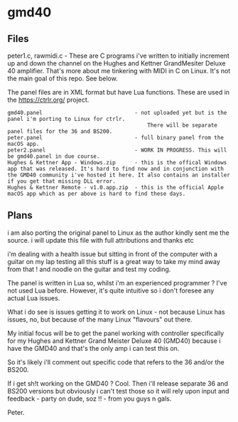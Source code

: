 # gmd40
## Files
peter1.c, rawmidi.c - These are C programs i've written to initially increment up and down the channel on the Hughes and Kettner GrandMesiter Deluxe 40 amplifier.
That's more about me tinkering with MIDI in C on Linux. It's not the main goal of this repo. See below.

The panel files are in XML format but have Lua functions. These are used in the https://ctrlr.org/ project.

```
gmd40.panel                             - not uploaded yet but is the panel i'm porting to Linux for ctrlr.
                                            There will be separate panel files for the 36 and BS200.
peter.panel                             - full binary panel from the macOS app.
peter2.panel                            - WORK IN PROGRESS. This will be gmd40.panel in due course.
Hughes & Kettner App - Windows.zip      - this is the offical Windows app that was released. It's hard to find now and in conjunction with the GMD40 community i've hosted it here. It also contains an installer if you get that missing DLL error.
Hughes & Kettner Remote - v1.0.app.zip  - this is the official Apple macOS app which as per above is hard to find these days.
```

## Plans
i am also porting the original panel to Linux as the author kindly sent me the source.
i will update this file with full attributions and thanks etc

i'm dealing with a health issue but sitting in front of the computer with a guitar on my lap testing all this stuff is a great way to take my mind away from that ! and noodle on the guitar and test my coding.

The panel is written in Lua so, whilst i'm an experienced programmer ? I've not used Lua before. However, it's quite intuitive so i don't foresee any actual Lua issues. 

What i do see is issues getting it to work on Linux - not because Linux has issues, no, but because of the many Linux "flavours" out there.

My initial focus will be to get the panel working with controller specifically for my Hughes and Kettner Grand Meister Deluxe 40 (GMD40) because i have the GMD40 and that's the only amp i can test this on.

So it's likely i'll comment out specific code that refers to the 36 and/or the BS200.

If i get sh!t working on the GMD40 ? Cool. Then i'll release separate 36 and BS200 versions but obviously i can't test those so it will rely upon input and feedback - party on dude, soz !! - from you guys n gals.

Peter.
